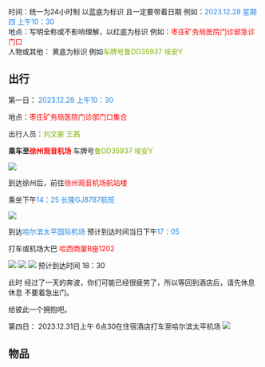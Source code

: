 时间：统一为24小时制 以蓝底为标识 且一定要带着日期 例如：<font color=#2485E3>2023.12.28 星期四 上午10：30</font>\
地点：写明全称或不影响理解，以红底为标识 例如：<font color=#FF0000>枣庄矿务局医院门诊部急诊门口</font>\
人物或其他： 黄底为标识 例如<font color=#81B300>车牌号鲁DD35937 埃安Y</font>

## 出行
第一日：
<font color=#2485E3>2023.12.28 上午10：30</font>

地点：<font color=#FF0000>枣庄矿务局医院门诊部门口集合</font>

出行人员：<font color=#81B300>刘文豪 王茜</font>

**乘车至<font color=#FF0000>徐州观音机场</font>**  车牌号<font color=#81B300>鲁DD35937 埃安Y</font>

![](附件/ec5b95fc9dc3ed2a4930d4b7803f5ca.jpg)

到达徐州后，前往<font color=#FF0000>徐州观音机场航站楼</font>

乘坐下午<font color=#2485E3>14：25 长隆GJ8787航班</font>

![](附件/9f51112bce67812f4af0881a98468b1.jpg)

到达<font color=#2485E3>哈尔滨太平国际机场</font> 预计到达时间当日下午<font color=#2485E3>17：05</font>

打车或机场大巴
<font color=#FF0000>哈西商厦B座1202</font>

![](附件/Pasted%20image%2020231221124117.png)
![](附件/Pasted%20image%2020231221124018.png)
![](附件/Pasted%20image%2020231221124038.png)
预计到达时间  18：30

此时 经过了一天的奔波，你们可能已经很疲劳了，所以等回到酒店后，请先休息休息 不要着急出门。

给彼此一个拥抱吧。








第四日：
2023.12.31日上午
6点30在住宿酒店打车至哈尔滨太平机场 
![](附件/b8e1e6bbda74b5c577da1657ab52904.jpg)




## 物品







